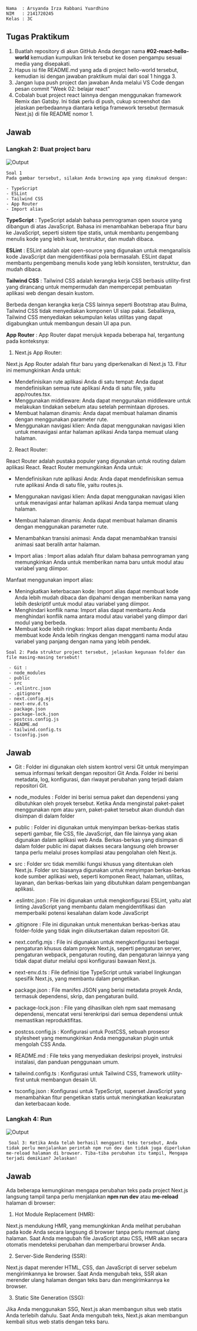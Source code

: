 ```
Nama  : Arsyanda Irza Rabbani Yuardhino
NIM   : 2141720245
Kelas : 3C
```

## Tugas Praktikum
 1. Buatlah repository di akun GitHub Anda dengan nama **#02-react-hello-world** kemudian kumpulkan link tersebut ke dosen pengampu sesuai media yang disepakati.
 2. Hapus isi file README.md yang ada di project hello-world tersebut, kemudian isi dengan jawaban praktikum mulai dari soal 1 hingga 3.
 3. Jangan lupa push project dan jawaban Anda melalui VS Code dengan pesan commit "Week 02: belajar react"
 4. Cobalah buat project react lainnya dengan menggunakan framework Remix dan Gatsby. Ini tidak perlu di push, cukup screenshot dan jelaskan perbedaannya diantara ketiga framework tersebut (termasuk Next.js) di file README nomor 1.

 ## Jawab
 ### Langkah 2: Buat project baru
 ![Output](docs/ss1.png)
```
Soal 1
Pada gambar tersebut, silakan Anda browsing apa yang dimaksud dengan:

- TypeScript
- ESLint
- Tailwind CSS
- App Router
- Import alias

```

**TypeScript** : TypeScript adalah bahasa pemrograman open source yang dibangun di atas JavaScript. Bahasa ini menambahkan beberapa fitur baru ke JavaScript, seperti sistem tipe statis, untuk membantu pengembang menulis kode yang lebih kuat, terstruktur, dan mudah dibaca.

**ESLint** : ESLint adalah alat open-source yang digunakan untuk menganalisis kode JavaScript dan mengidentifikasi pola bermasalah. ESLint dapat membantu pengembang menulis kode yang lebih konsisten, terstruktur, dan mudah dibaca.

**Tailwind CSS** : Tailwind CSS adalah kerangka kerja CSS berbasis utility-first yang dirancang untuk mempermudah dan mempercepat pembuatan aplikasi web dengan desain kustom.

 Berbeda dengan kerangka kerja CSS lainnya seperti Bootstrap atau Bulma, Tailwind CSS tidak menyediakan komponen UI siap pakai. Sebaliknya, Tailwind CSS menyediakan sekumpulan kelas utilitas yang dapat digabungkan untuk membangun desain UI apa pun.

**App Router** : App Router dapat merujuk kepada beberapa hal, tergantung pada konteksnya:

 1. Next.js App Router:

 Next.js App Router adalah fitur baru yang diperkenalkan di Next.js 13. Fitur ini memungkinkan Anda untuk:

  - Mendefinisikan rute aplikasi Anda di satu tempat: Anda dapat mendefinisikan semua rute aplikasi Anda di satu file, yaitu app/routes.tsx.
 - Menggunakan middleware: Anda dapat menggunakan middleware untuk melakukan tindakan sebelum atau setelah permintaan diproses.
 - Membuat halaman dinamis: Anda dapat membuat halaman dinamis dengan menggunakan parameter rute.
 - Menggunakan navigasi klien: Anda dapat menggunakan navigasi klien untuk menavigasi antar halaman aplikasi Anda tanpa memuat ulang halaman.

 2. React Router:

 React Router adalah pustaka populer yang digunakan untuk routing dalam aplikasi React. React Router memungkinkan Anda untuk:

 - Mendefinisikan rute aplikasi Anda: Anda dapat mendefinisikan semua rute aplikasi Anda di satu file, yaitu routes.js.
 - Menggunakan navigasi klien: Anda dapat menggunakan navigasi klien untuk menavigasi antar halaman aplikasi Anda tanpa memuat ulang halaman.
 - Membuat halaman dinamis: Anda dapat membuat halaman dinamis dengan menggunakan parameter rute.
 - Menambahkan transisi animasi: Anda dapat menambahkan transisi animasi saat beralih antar halaman.

- Import alias : Import alias adalah fitur dalam bahasa pemrograman yang memungkinkan Anda untuk memberikan nama baru untuk modul atau variabel yang diimpor.

 Manfaat menggunakan import alias:

 - Meningkatkan keterbacaan kode: Import alias dapat membuat kode Anda lebih mudah dibaca dan dipahami dengan memberikan nama yang lebih deskriptif untuk modul atau variabel yang diimpor.
 - Menghindari konflik nama: Import alias dapat membantu Anda menghindari konflik nama antara modul atau variabel yang diimpor dari modul yang berbeda.
 - Membuat kode lebih ringkas: Import alias dapat membantu Anda membuat kode Anda lebih ringkas dengan mengganti nama modul atau variabel yang panjang dengan nama yang lebih pendek.

```
Soal 2: Pada struktur project tersebut, jelaskan kegunaan folder dan file masing-masing tersebut!

 - Git : 
 - node_modules
 - public
 - src 
 - .eslintrc.json
 - .gitignore
 - next.config.mjs
 - next-env.d.ts
 - package.json
 - package-lock.json
 - postcss.config.js
 - README.md
 - tailwind.config.ts
 - tsconfig.json
```

## Jawab
 - Git : Folder ini digunakan oleh sistem kontrol versi Git untuk menyimpan semua informasi terkait dengan repositori Git Anda. Folder ini berisi metadata, log, konfigurasi, dan riwayat perubahan yang terjadi dalam repositori Git.

 - node_modules : Folder ini berisi semua paket dan dependensi yang dibutuhkan oleh proyek tersebut. Ketika Anda menginstal paket-paket menggunakan npm atau yarn, paket-paket tersebut akan diunduh dan disimpan di dalam folder

 - public : Folder ini digunakan untuk menyimpan berkas-berkas statis seperti gambar, file CSS, file JavaScript, dan file lainnya yang akan digunakan dalam aplikasi web Anda. Berkas-berkas yang disimpan di dalam folder public ini dapat diakses secara langsung oleh browser tanpa perlu melalui proses kompilasi atau pengolahan oleh Next.js.

 - src : Folder src tidak memiliki fungsi khusus yang ditentukan oleh Next.js. Folder src biasanya digunakan untuk menyimpan berkas-berkas kode sumber aplikasi web, seperti komponen React, halaman, utilitas, layanan, dan berkas-berkas lain yang dibutuhkan dalam pengembangan aplikasi.

 - .eslintrc.json :  File ini digunakan untuk mengkonfigurasi ESLint, yaitu alat linting JavaScript yang membantu dalam mengidentifikasi dan memperbaiki potensi kesalahan dalam kode JavaScript

 - .gitignore :  File ini digunakan untuk menentukan berkas-berkas atau folder-folde yang tidak ingin diikutsertakan dalam repositori Git.

 - next.config.mjs :  File ini digunakan untuk mengkonfigurasi berbagai pengaturan khusus dalam proyek Next.js, seperti pengaturan server, pengaturan webpack, pengaturan routing, dan pengaturan lainnya yang tidak dapat diatur melalui opsi konfigurasi bawaan Next.js.

 - next-env.d.ts : File definisi tipe TypeScript untuk variabel lingkungan spesifik Next.js, yang membantu dalam pengetikan.

 - package.json : File manifes JSON yang berisi metadata proyek Anda, termasuk dependensi, skrip, dan pengaturan build.

 - package-lock.json : File yang dihasilkan oleh npm saat memasang dependensi, mencatat versi terenkripsi dari semua dependensi untuk memastikan reproduktifitas.

 - postcss.config.js : Konfigurasi untuk PostCSS, sebuah prosesor stylesheet yang memungkinkan Anda menggunakan plugin untuk mengolah CSS Anda.

 - README.md : File teks yang menyediakan deskripsi proyek, instruksi instalasi, dan panduan penggunaan umum.

 - tailwind.config.ts : Konfigurasi untuk Tailwind CSS, framework utility-first untuk membangun desain UI.

 - tsconfig.json : Konfigurasi untuk TypeScript, superset JavaScript yang menambahkan fitur pengetikan statis untuk meningkatkan keakuratan dan keterbacaan kode.

 ### Langkah 4: Run
 ![Output](docs/ss2.png)
```
 Soal 3: Ketika Anda telah berhasil mengganti teks tersebut, Anda tidak perlu menjalankan perintah npm run dev dan tidak juga diperlukan me-reload halaman di browser. Tiba-tiba perubahan itu tampil, Mengapa terjadi demikian? Jelaskan!
```
## Jawab

Ada beberapa kemungkinan mengapa perubahan teks pada project Next.js langsung tampil tanpa perlu menjalankan **npm run dev** atau **me-reload** halaman di browser:

 1. Hot Module Replacement (HMR):

 Next.js mendukung HMR, yang memungkinkan Anda melihat perubahan pada kode Anda secara langsung di browser tanpa perlu memuat ulang halaman. Saat Anda mengubah file JavaScript atau CSS, HMR akan secara otomatis mendeteksi perubahan dan memperbarui browser Anda.

 2. Server-Side Rendering (SSR):

 Next.js dapat merender HTML, CSS, dan JavaScript di server sebelum mengirimkannya ke browser. Saat Anda mengubah teks, SSR akan merender ulang halaman dengan teks baru dan mengirimkannya ke browser.

 3. Static Site Generation (SSG):

 Jika Anda menggunakan SSG, Next.js akan membangun situs web statis Anda terlebih dahulu. Saat Anda mengubah teks, Next.js akan membangun kembali situs web statis dengan teks baru.